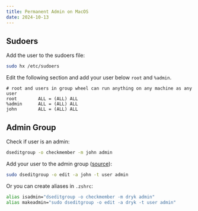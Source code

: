 ```yaml
---
title: Permanent Admin on MacOS
date: 2024-10-13
---
```


## Sudoers

Add the user to the sudoers file:
```bash
sudo hx /etc/sudoers
```

Edit the following section and add your user below `root` and `%admin`.
```
# root and users in group wheel can run anything on any machine as any user
root		ALL = (ALL) ALL
%admin		ALL = (ALL) ALL
john        ALL = (ALL) ALL
```


## Admin Group

Check if user is an admin:
```bash
dseditgroup -o checkmember -m john admin
```

Add your user to the admin group ([source](https://superuser.com/questions/214004/how-to-add-user-to-a-group-from-mac-os-x-command-line)):
```bash
sudo dseditgroup -o edit -a john -t user admin
```

Or you can create aliases in `.zshrc`:
```bash
alias isadmin="dseditgroup -o checkmember -m dryk admin"
alias makeadmin="sudo dseditgroup -o edit -a dryk -t user admin"
```